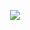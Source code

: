 <p align="center">
<img src="https://media.giphy.com/media/26u4nJPf0JtQPdStq/giphy.gif"/>
<br>
</p>
